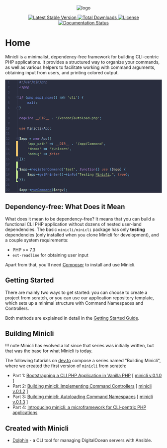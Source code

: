 <p align="center">
<img src="https://minicli.dev/images/minicli_logo_term_pink.png" align="center" alt="logo" title="Minicli logo" alt="Minicli Logo" width="200">
</p>

<p align="center">
    <a href="//packagist.org/packages/minicli/minicli">
        <img src="https://poser.pugx.org/minicli/minicli/v" alt="Latest Stable Version" title="Latest Stable Version">
    </a>
    <a href="//packagist.org/packages/minicli/minicli">
        <img src="https://poser.pugx.org/minicli/minicli/downloads" alt="Total Downloads" title="Total Downloads">
    </a>
    <a href="//packagist.org/packages/minicli/minicli">
        <img src="https://poser.pugx.org/minicli/minicli/license" alt="License" title="License">
    </a>
    <a href="https://docs.minicli.dev/en/latest/?badge=latest">
        <img src="https://readthedocs.org/projects/minicliphp/badge/?version=latest" alt="Documentation Status" title="Documentation Status">
    </a>
</p>

# Home
Minicli is a minimalist, dependency-free framework for building CLI-centric PHP applications. It provides a structured way to organize your commands, as well as various helpers to facilitate working with command arguments, obtaining input from users, and printing colored output.

![Minicli app example](images/screenshot_app.png)

## Dependency-free: What Does it Mean

What does it mean to be dependency-free? It means that you can build a functional CLI PHP application without dozens of nested user-land dependencies. The basic `minicli/minicli` package has only **testing** dependencies (only installed when you clone Minicli for development), and a couple system requirements:

- PHP >= 7.3
- `ext-readline` for obtaining user input

Apart from that, you'll need [Composer](https://getcomposer.org/) to install and use Minicli.

## Getting Started

There are mainly two ways to get started: you can choose to create a project from scratch, or you can use our application repository template, which sets up a minimal structure with Command Namespaces and Controllers.

Both methods are explained in detail in the [Getting Started Guide](/01-getting_started).
## Building Minicli

!!! note
    Minicli has evolved a lot since that series was initially written, but that was the base for what Minicli is today.

The following tutorials on [dev.to](https://dev.to/erikaheidi) compose a series named "Building Minicli", where we created the first version of `minicli` from scratch:

 - Part 1: [Bootstrapping a CLI PHP Application in Vanilla PHP](https://dev.to/erikaheidi/bootstrapping-a-cli-php-application-in-vanilla-php-4ee) [ [minicli v.0.1.0](https://github.com/erikaheidi/minicli/tree/0.1.0) ]
 - Part 2: [Building minicli: Implementing Command Controllers](https://dev.to/erikaheidi/php-in-the-command-line-implementing-command-controllers-13lh) [ [minicli v.0.1.2](https://github.com/erikaheidi/minicli/tree/0.1.2) ]
 - Part 3: [Building minicli: Autoloading Command Namespaces](https://dev.to/erikaheidi/building-minicli-autoloading-command-namespaces-3ljm) [ [minicli v.0.1.3](https://github.com/erikaheidi/minicli/tree/0.1.3) ]
 - Part 4: [Introducing minicli: a microframework for CLI-centric PHP applications](https://dev.to/erikaheidi/introducing-minicli-a-microframework-for-cli-centric-php-applications-44ik)

## Created with Minicli

- [Dolphin](https://github.com/do-community/dolphin) - a CLI tool for managing DigitalOcean servers with Ansible.

